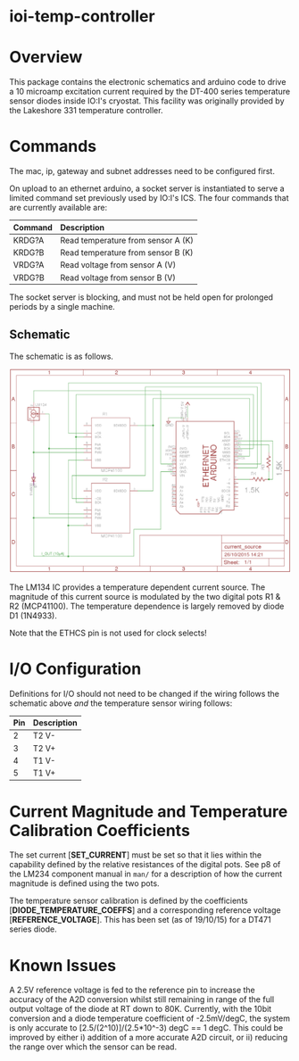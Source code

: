 ioi-temp-controller
=============

# Overview

This package contains the electronic schematics and arduino code to drive a 
10 microamp excitation current required by the DT-400 series temperature 
sensor diodes inside IO:I's cryostat. This facility was originally provided 
by the Lakeshore 331 temperature controller. 

# Commands

The mac, ip, gateway and subnet addresses need to be configured first.

On upload to an ethernet arduino, a socket server is instantiated to serve a limited command set previously 
used by IO:I's ICS. The four commands that are currently available are:

| Command        | Description                        |
| :------------- | :----------------                  | 
| KRDG?A         | Read temperature from sensor A (K) |
| KRDG?B         | Read temperature from sensor B (K) |
| VRDG?A         | Read voltage from sensor A (V)     |
| VRDG?B         | Read voltage from sensor B (V)     |

The socket server is blocking, and must not be held open for prolonged periods by a single machine.

## Schematic

The schematic is as follows.

![alt text](https://raw.githubusercontent.com/LivTel/ioi-temp-controller/master/sch/current_source.png "Schematic")
 
The LM134 IC provides a temperature dependent current source. The magnitude of this 
current source is modulated by the two digital pots R1 & R2 (MCP41100). The 
temperature dependence is largely removed by diode D1 (1N4933). 

Note that the ETHCS pin is not used for clock selects!

# I/O Configuration

Definitions for I/O should not need to be changed if the wiring follows the schematic above *and* the 
temperature sensor wiring follows:

| Pin            | Description       |
| :------------- | :---------------- | 
| 2              | T2 V-             |
| 3              | T2 V+             |
| 4              | T1 V-             |
| 5              | T1 V+             |

# Current Magnitude and Temperature Calibration Coefficients

The set current [**SET\_CURRENT**] must be set so that it lies within the capability defined by the relative 
resistances of the digital pots. See p8 of the LM234 component manual in `man/` for a description of how the 
current magnitude is defined using the two pots.

The temperature sensor calibration is defined by the coefficients [**DIODE\_TEMPERATURE\_COEFFS**] and 
a corresponding reference voltage [**REFERENCE\_VOLTAGE**]. This has been set (as of 19/10/15) for 
a DT471 series diode.

# Known Issues

A 2.5V reference voltage is fed to the reference pin to increase the accuracy of the A2D conversion whilst still
remaining in range of the full output voltage of the diode at RT down to 80K. Currently, with the 10bit conversion 
and a diode temperature coefficient of -2.5mV/degC, the system is only accurate to [2.5/(2^10)]/(2.5*10^-3) 
degC == 1 degC. This could be improved by either i) addition of a more accurate A2D circuit, or ii) reducing the range 
over which the sensor can be read.

